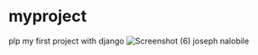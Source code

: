 # myproject
plp my first project with django
![Screenshot (6)](https://user-images.githubusercontent.com/47051030/193221573-e7d198a4-2047-4539-837d-b6c7f5ddac5f.png)
joseph nalobile
